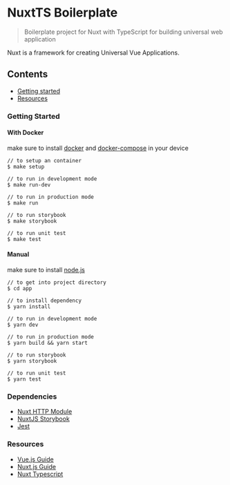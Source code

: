 # NuxtTS Boilerplate

> Boilerplate project for Nuxt with TypeScript for building universal web application

Nuxt is a framework for creating Universal Vue Applications.

## Contents

- [Getting started](#getting-started)
- [Resources](#resources)

### Getting Started

#### With Docker

make sure to install [docker](https://docs.docker.com/desktop/) and [docker-compose](https://docs.docker.com/compose/install/) in your device

```
// to setup an container
$ make setup

// to run in development mode
$ make run-dev

// to run in production mode
$ make run

// to run storybook
$ make storybook

// to run unit test
$ make test
```

#### Manual

make sure to install [node.js](https://nodejs.org/en/)

```
// to get into project directory
$ cd app

// to install dependency
$ yarn install

// to run in development mode
$ yarn dev

// to run in production mode
$ yarn build && yarn start

// to run storybook
$ yarn storybook

// to run unit test
$ yarn test
```

### Dependencies

- [Nuxt HTTP Module](https://http.nuxtjs.org/)
- [NuxtJS Storybook](https://storybook.nuxtjs.org/)
- [Jest](https://jestjs.io/)

### Resources

- [Vue.js Guide](https://vuejs.org/v2/guide/)
- [Nuxt.js Guide](https://nuxtjs.org/guide)
- [Nuxt Typescript](https://typescript.nuxtjs.org/)
